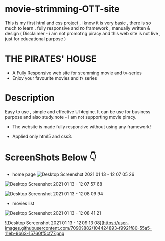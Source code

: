 # movie-strimming-OTT-site
This is my first html and css project , i know  it is very basic , there is so much to learn . fully responsive and no framework , manually written &amp; design ( Disclaimer - i am not promoting piracy and this web site is not live , just for educational purpose )



# THE PIRATES' HOUSE

- A Fully Responsive web site for stremming movie and tv-series
- Enjoy your favourite movies and tv series

# Description

Easy to use , simple and effective UI degine. It can be use for business purpose and also study.note - i am not supporting movie piracy.

- The website is made fully responsive without using any framework!

- Applied only html5 and css3.

# ScreenShots Below 👇

- home page
![Desktop Screenshot 2021 01 13 - 12 07 05 26](https://user-images.githubusercontent.com/70909882/104424402-56d9a100-55a5-11eb-9efd-7c40fb55acd4.png)



![Desktop Screenshot 2021 01 13 - 12 07 57 68](https://user-images.githubusercontent.com/70909882/104424501-796bba00-55a5-11eb-99df-0fe3a107096d.png)



![Desktop Screenshot 2021 01 13 - 12 08 09 94](https://user-images.githubusercontent.com/70909882/104424590-943e2e80-55a5-11eb-9a9f-21f049dc16cf.png)

- movies list

![Desktop Screenshot 2021 01 13 - 12 08 41 21](https://user-images.githubusercontent.com/70909882/104424801-d9626080-55a5-11eb-82ce-bd11e3c81abe.png)


![Desktop Screenshot 2021 01 13 - 12 09 13 08](https://user-images.githubusercontent.com/70909882/104424893-f9921f80-55a5-11eb-9b63-15760ff5cf77.png
